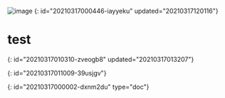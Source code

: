![image](https://b3logfile.com/siyuan/assets/pic71.png)
{: id="20210317000446-iayyeku" updated="20210317120116"}

# test
{: id="20210317010310-zveogb8" updated="20210317013207"}

{: id="20210317011009-39usjgv"}


{: id="20210317000002-dxnm2du" type="doc"}
